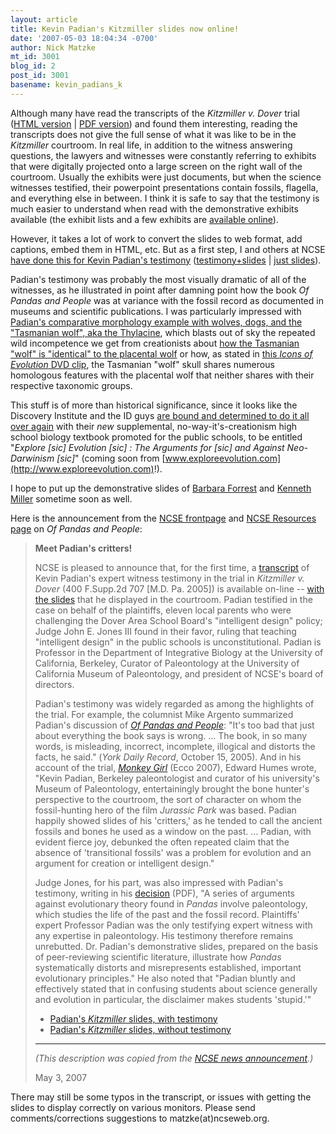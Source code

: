 ```yaml
---
layout: article
title: Kevin Padian's Kitzmiller slides now online!
date: '2007-05-03 18:04:34 -0700'
author: Nick Matzke
mt_id: 3001
blog_id: 2
post_id: 3001
basename: kevin_padians_k
---
```

<img src="http://www.ncseweb.org/resources/news/2007/ZZ/Padian_slide.jpg" alt="" style="float:left;" />Although many have read the transcripts of the _Kitzmiller v. Dover_ trial ([HTML version](http://www.talkorigins.org/faqs/dover/kitzmiller_v_dover.html) | [PDF version](http://www2.ncseweb.org/kvd/index.php?path=trans/)) and found them interesting, reading the transcripts does not give the full sense of what it was like to be in the _Kitzmiller_ courtroom.  In real life, in addition to the witness answering questions, the lawyers and witnesses were constantly referring to exhibits that were digitally projected onto a large screen on the right wall of the courtroom.  Usually the exhibits were just documents, but when the science witnesses testified, their powerpoint presentations contain fossils, flagella, and everything else in between.  I think it is safe to say that the testimony is much easier to understand when read with the demonstrative exhibits available (the exhibit lists and a few exhibits are [available online](http://www2.ncseweb.org/kvd/index.php?path=exhibits/)).

However, it takes a lot of work to convert the slides to web format, add captions, embed them in HTML, etc.  But as a first step, I and others at NCSE [have done this for Kevin Padian's testimony](http://www2.ncseweb.org/kvd/exhibits/Padian/Padian_transcript.html) ([testimony+slides](http://www2.ncseweb.org/kvd/exhibits/Padian/Padian_transcript.html) | [just slides](http://www2.ncseweb.org/kvd/exhibits/Padian/kpslides.html)).

Padian's testimony was probably the most visually dramatic of all of the witnesses, as he illustrated in point after damning point how the book _Of Pandas and People_ was at variance with the fossil record as documented in museums and scientific publications.  I was particularly impressed with [Padian's comparative morphology example with wolves, dogs, and the "Tasmanian wolf", aka the Thylacine](http://www2.ncseweb.org/kvd/exhibits/Padian/Padian_transcript.html#marsupials), which blasts out of sky the repeated wild incompetence we get from creationists about [how the Tasmanian "wolf" is "identical" to the placental wolf](http://austringer.net/wp/?p=493) or how, as stated in [this _Icons of Evolution_ DVD clip](http://www.idthefuture.com/2007/04/neodarwinisms_homology_problem.html), the Tasmanian "wolf" skull shares numerous homologous features with the placental wolf that neither shares with their respective taxonomic groups. 

This stuff is of more than historical significance, since it looks like the Discovery Institute and the ID guys [are bound and determined to do it all over again](http://www.biola.edu/academics/scs/scienceandreligion/symposium/) with their _new_ supplemental, no-way-it's-creationism high school biology textbook promoted for the public schools, to be entitled "_Explore \[sic\] Evolution \[sic\] : The Arguments for \[sic\] and Against Neo-Darwinism \[sic\]_" (coming soon from [www.exploreevolution.com](http://www.exploreevolution.com)!).

I hope to put up the demonstrative slides of [Barbara Forrest](http://www.talkorigins.org/faqs/dover/day6am.html#day6am6) and [Kenneth Miller](http://www.talkorigins.org/faqs/dover/day1am.html#day1am110) sometime soon as well.  

Here is the announcement from the [NCSE frontpage](http://www.ncseweb.org/resources/news/2007/ZZ/47_meet_padian39s_critters_5_3_2007.asp) and [NCSE Resources page](http://www.ncseweb.org/article.asp?category=21) on _Of Pandas and People_:

> **Meet Padian's critters!**
> 
> NCSE is pleased to announce that, for the first time, a [transcript](http://www2.ncseweb.org/kvd/exhibits/Padian/Padian_transcript.html) of Kevin Padian's expert witness testimony in the trial in _Kitzmiller v. Dover_ (400 F.Supp.2d 707 \[M.D. Pa. 2005\]) is available on-line -- [with the slides]() that he displayed in the courtroom. Padian testified in the case on behalf of the plaintiffs, eleven local parents who were challenging the Dover Area School Board's "intelligent design" policy; Judge John E. Jones III found in their favor, ruling that teaching "intelligent design" in the public schools is unconstitutional. Padian is Professor in the Department of Integrative Biology at the University of California, Berkeley, Curator of Paleontology at the University of California Museum of Paleontology, and president of NCSE's board of directors.
> 
> Padian's testimony was widely regarded as among the highlights of the trial. For example, the columnist Mike Argento summarized Padian's discussion of [_Of Pandas and People_](http://www.ncseweb.org/article.asp?category=21): "It's too bad that just about everything the book says is wrong. ... The book, in so many words, is misleading, incorrect, incomplete, illogical and distorts the facts, he said." (_York Daily Record_, October 15, 2005). And in his account of the trial, [_Monkey Girl_](http://www.amazon.com/exec/obidos/asin/0060885483/nationalcenter02/) (Ecco 2007), Edward Humes wrote, "Kevin Padian, Berkeley paleontologist and curator of his university's Museum of Paleontology, entertainingly brought the bone hunter's perspective to the courtroom, the sort of character on whom the fossil-hunting hero of the film _Jurassic Park_ was based. Padian happily showed slides of his 'critters,' as he tended to call the ancient fossils and bones he used as a window on the past. ... Padian, with evident fierce joy, debunked the often repeated claim that the absence of 'transitional fossils' was a problem for evolution and an argument for creation or intelligent design."
> 
> Judge Jones, for his part, was also impressed with Padian's testimony, writing in his [decision](http://www.pamd.uscourts.gov/kitzmiller/kitzmiller_342.pdf) (PDF), "A series of arguments against evolutionary theory found in _Pandas_ involve paleontology, which studies the life of the past and the fossil record. Plaintiffs' expert Professor Padian was the only testifying expert witness with any expertise in paleontology. His testimony therefore remains unrebutted. Dr. Padian's demonstrative slides, prepared on the basis of peer-reviewing scientific literature, illustrate how _Pandas_ systematically distorts and misrepresents established, important evolutionary principles." He also noted that "Padian bluntly and effectively stated that in confusing students about science generally and evolution in particular, the disclaimer makes students 'stupid.'"
> 
> <ul>
> <li><a href="http://www2.ncseweb.org/kvd/exhibits/Padian/Padian_transcript.html">Padian's <i>Kitzmiller</i> slides, with testimony</a></li>
> <li><a href="http://www2.ncseweb.org/kvd/exhibits/Padian/kpslides.html">Padian's <i>Kitzmiller</i> slides, without testimony</a></li>
> </ul>
> 
> <hr>
> 
> _(This description was copied from the [NCSE news announcement](http://www.ncseweb.org/resources/news/2007/ZZ/47_meet_padian39s_critters_5_3_2007.asp).)_
> 
> May 3, 2007

There may still be some typos in the transcript, or issues with getting the slides to display correctly on various monitors.  Please send comments/corrections suggestions to matzke(at)ncseweb.org.
